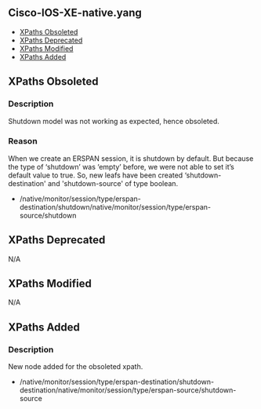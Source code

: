 ## Cisco-IOS-XE-native.yang


- [XPaths Obsoleted](#xpaths-obsoleted)
- [XPaths Deprecated](#xpaths-deprecated)
- [XPaths Modified](#xpaths-modified)
- [XPaths Added](#xpaths-added)

## XPaths Obsoleted

### Description

Shutdown model was not working as expected, hence obsoleted.

### Reason

When we create an ERSPAN session, it is shutdown by default. But because the type of  ‘shutdown’ was ‘empty’ before, we were not able to set it’s default value to true. So, new leafs have been created ‘shutdown-destination' and 'shutdown-source' of type boolean.

- /native/monitor/session/type/erspan-destination/shutdown/native/monitor/session/type/erspan-source/shutdown

## XPaths Deprecated

N/A

## XPaths Modified

N/A

## XPaths Added

### Description

New node added for the obsoleted xpath.

- /native/monitor/session/type/erspan-destination/shutdown-destination/native/monitor/session/type/erspan-source/shutdown-source

